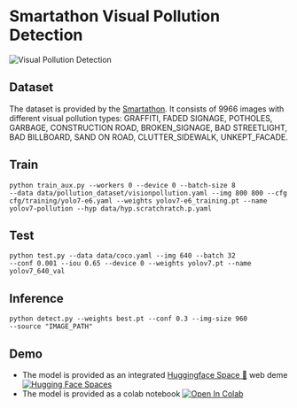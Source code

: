 # Smartathon Visual Pollution Detection

![Visual Pollution Detection](image.png)


## Dataset


The dataset is provided by the [Smartathon](https://smartathon.hackerearth.com). It consists of 9966 images with different visual pollution types: GRAFFITI, FADED SIGNAGE, POTHOLES, GARBAGE, CONSTRUCTION ROAD, BROKEN_SIGNAGE, BAD STREETLIGHT, BAD BILLBOARD, SAND ON ROAD, CLUTTER_SIDEWALK, UNKEPT_FACADE.


## Train
<code>python train_aux.py --workers 0 --device 0 --batch-size 8 --data data/pollution_dataset/visionpollution.yaml --img 800 800 --cfg cfg/training/yolo7-e6.yaml  --weights yolov7-e6_training.pt --name yolov7-pollution --hyp data/hyp.scratchratch.p.yaml</code>

## Test
<code>python test.py --data data/coco.yaml --img 640 --batch 32 --conf 0.001 --iou 0.65 --device 0 --weights yolov7.pt --name yolov7_640_val </code>

## Inference
<code>python detect.py --weights best.pt --conf 0.3 --img-size 960 --source "IMAGE_PATH" </code>


## Demo
- The model is provided as an integrated [Huggingface Space 🤗](https://huggingface.co/spaces/LailaMB/visual_pollution_detection) web deme [![Hugging Face Spaces](https://img.shields.io/badge/%F0%9F%A4%97%20Hugging%20Face-Spaces-blue)](https://huggingface.co/spaces/LailaMB/visual_pollution_detection)
- The model is provided as a colab notebook <a href="https://colab.research.google.com/drive/1FFCN5_IxZ1mwb56twUvjuMvGUbX4VNu4?usp=sharing"><img src="https://colab.research.google.com/assets/colab-badge.svg" alt="Open In Colab"></a>

